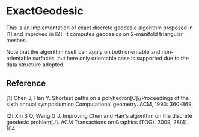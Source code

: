 # ExactGeodesic
This is an implementation of exact discrete geodesic algorithm proposed in [1] and improved in [2]. It computes geodesics on 2-manifold triangular meshes. 

Note that the algorithm itself can apply on both orientable and non-orientable surfaces, but here only orientable case is supported due to the data structure adopted.

## Reference
[1] Chen J, Han Y. Shortest paths on a polyhedron[C]//Proceedings of the sixth annual symposium on Computational geometry. ACM, 1990: 360-369.

[2] Xin S Q, Wang G J. Improving Chen and Han's algorithm on the discrete geodesic problem[J]. ACM Transactions on Graphics (TOG), 2009, 28(4): 104.
